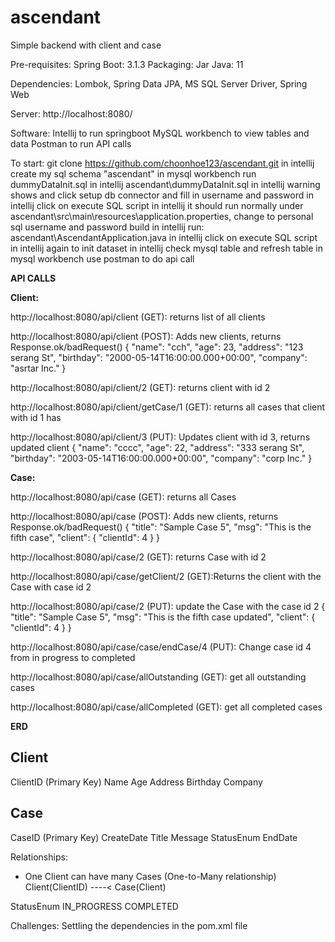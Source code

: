 # ascendant

Simple backend with client and case

Pre-requisites:
Spring Boot: 3.1.3
Packaging: Jar
Java: 11

Dependencies:
Lombok, Spring Data JPA, MS SQL Server Driver, Spring Web

Server: http://localhost:8080/

Software:
Intellij to run springboot
MySQL workbench to view tables and data
Postman to run API calls

To start:
git clone https://github.com/choonhoe123/ascendant.git in intellij
create my sql schema "ascendant" in mysql workbench
run dummyDataInit.sql in intellij ascendant\dummyDataInit.sql in intellij
warning shows and click setup db connector and fill in username and password in intellij
click on execute SQL script in intellij it should run normally
under ascendant\src\main\resources\application.properties, change to personal sql username and password 
build in intellij
run: ascendant\AscendantApplication.java in intellij
click on execute SQL script in intellij again to init dataset in intellij
check mysql table and refresh table in  mysql workbench
use postman to do api call

**API CALLS**

**Client:**

http://localhost:8080/api/client (GET): returns list of all clients

http://localhost:8080/api/client (POST): Adds new clients, returns Response.ok/badRequest()
{
    "name": "cch",
    "age": 23,
    "address": "123 serang St",
    "birthday": "2000-05-14T16:00:00.000+00:00",
    "company": "asrtar Inc."
}

http://localhost:8080/api/client/2 (GET): returns client with id 2

http://localhost:8080/api/client/getCase/1 (GET): returns all cases that client with id 1 has

http://localhost:8080/api/client/3 (PUT): Updates client with id 3, returns updated client
{
    "name": "cccc",
    "age": 22,
    "address": "333 serang St",
    "birthday": "2003-05-14T16:00:00.000+00:00",
    "company": "corp Inc."
}

**Case:**

http://localhost:8080/api/case (GET): returns all Cases

http://localhost:8080/api/case (POST): Adds new clients, returns Response.ok/badRequest()
{
"title": "Sample Case 5",
"msg": "This is the fifth case",
"client": {
"clientId": 4
}
}

http://localhost:8080/api/case/2 (GET): returns Case with id 2

http://localhost:8080/api/case/getClient/2 (GET):Returns the client with the Case with case id 2

http://localhost:8080/api/case/2 (PUT): update the Case with the case id 2
{
"title": "Sample Case 5",
"msg": "This is the fifth case updated",
"client": {
"clientId": 4
}
}

http://localhost:8080/api/case/case/endCase/4 (PUT): Change case id 4 from in progress to completed

http://localhost:8080/api/case/allOutstanding (GET): get all outstanding cases

http://localhost:8080/api/case/allCompleted (GET): get all completed cases

**ERD**

Client
-------
ClientID (Primary Key)
Name
Age
Address
Birthday
Company

Case
-----
CaseID (Primary Key)
CreateDate
Title
Message
StatusEnum
EndDate

Relationships:
- One Client can have many Cases (One-to-Many relationship)
  Client(ClientID) ----< Case(Client)

StatusEnum
IN_PROGRESS
COMPLETED

Challenges:
Settling the dependencies in the pom.xml file
